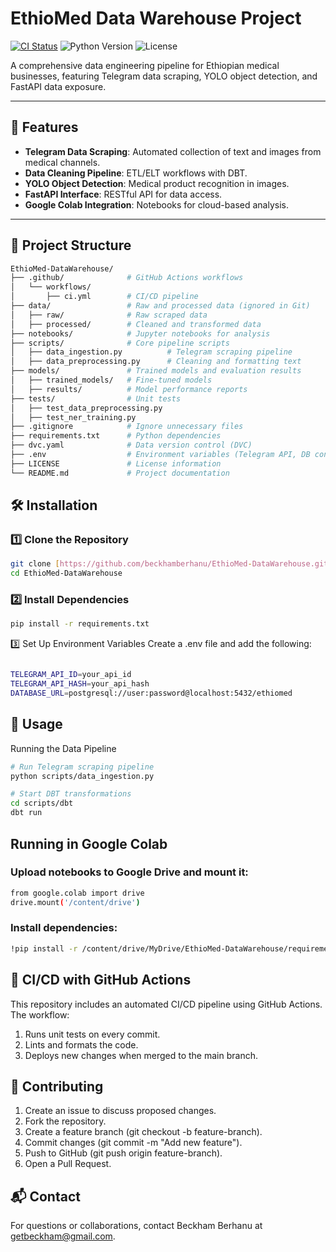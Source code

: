 # EthioMed Data Warehouse Project

[![CI Status](https://github.com/beckhamberhanu/EthioMed-DataWarehouse/actions/workflows/ci.yml/badge.svg)](https://github.com/beckhamberhanu/EthioMed-DataWarehouse/actions)
![Python Version](https://img.shields.io/badge/python-3.10%2B-blue)
![License](https://img.shields.io/badge/license-MIT-green)

A comprehensive data engineering pipeline for Ethiopian medical businesses, featuring Telegram data scraping, YOLO object detection, and FastAPI data exposure.

---

## 🚀 Features

- **Telegram Data Scraping**: Automated collection of text and images from medical channels.
- **Data Cleaning Pipeline**: ETL/ELT workflows with DBT.
- **YOLO Object Detection**: Medical product recognition in images.
- **FastAPI Interface**: RESTful API for data access.
- **Google Colab Integration**: Notebooks for cloud-based analysis.

---

## 📁 Project Structure

```bash
EthioMed-DataWarehouse/
├── .github/              # GitHub Actions workflows
│   └── workflows/
│       ├── ci.yml        # CI/CD pipeline
├── data/                 # Raw and processed data (ignored in Git)
│   ├── raw/              # Raw scraped data
│   ├── processed/        # Cleaned and transformed data
├── notebooks/            # Jupyter notebooks for analysis
├── scripts/              # Core pipeline scripts
│   ├── data_ingestion.py          # Telegram scraping pipeline
│   ├── data_preprocessing.py      # Cleaning and formatting text
├── models/               # Trained models and evaluation results
│   ├── trained_models/   # Fine-tuned models
│   ├── results/          # Model performance reports
├── tests/                # Unit tests
│   ├── test_data_preprocessing.py
│   ├── test_ner_training.py
├── .gitignore            # Ignore unnecessary files
├── requirements.txt      # Python dependencies
├── dvc.yaml              # Data version control (DVC)
├── .env                  # Environment variables (Telegram API, DB connection)
├── LICENSE               # License information
└── README.md             # Project documentation


```

## 🛠 Installation

### 1️⃣ Clone the Repository

```bash
git clone [https://github.com/beckhamberhanu/EthioMed-DataWarehouse.git](https://github.com/beckhamberhanu/EthioMed-DataWarehouse.git)
cd EthioMed-DataWarehouse

```
### 2️⃣ Install Dependencies

```bash
pip install -r requirements.txt

```
3️⃣ Set Up Environment Variables
Create a .env file and add the following:

```bash

TELEGRAM_API_ID=your_api_id
TELEGRAM_API_HASH=your_api_hash
DATABASE_URL=postgresql://user:password@localhost:5432/ethiomed

```
## 🚀 Usage
Running the Data Pipeline

```bash
# Run Telegram scraping pipeline
python scripts/data_ingestion.py

# Start DBT transformations
cd scripts/dbt
dbt run

```
## Running in Google Colab

### Upload notebooks to Google Drive and mount it:

```bash
from google.colab import drive
drive.mount('/content/drive')

```
### Install dependencies:

```bash
!pip install -r /content/drive/MyDrive/EthioMed-DataWarehouse/requirements.txt

```
## 📌 CI/CD with GitHub Actions
This repository includes an automated CI/CD pipeline using GitHub Actions. The workflow:

1. Runs unit tests on every commit.
2. Lints and formats the code.
3. Deploys new changes when merged to the main branch.

## 👥 Contributing
1. Create an issue to discuss proposed changes.
2. Fork the repository.
3. Create a feature branch (git checkout -b feature-branch).
4. Commit changes (git commit -m "Add new feature").
5. Push to GitHub (git push origin feature-branch).
6. Open a Pull Request.

## 📬 Contact
For questions or collaborations, contact Beckham Berhanu at getbeckham@gmail.com.